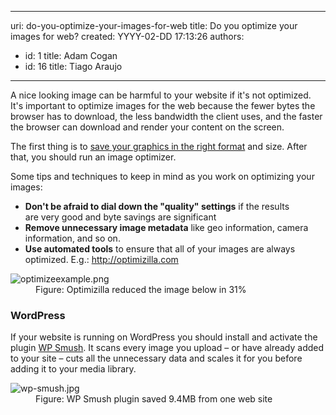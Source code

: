 

---
uri: do-you-optimize-your-images-for-web
title: Do you optimize your images for web?
created: YYYY-02-DD 17:13:26
authors:
  - id: 1
    title: Adam Cogan
  - id: 16
    title: Tiago Araujo
---




<span class='intro'> A nice looking image can be harmful to your website if it's not optimized. It's important to optimize images for the web because the fewer bytes the browser has to download, the less bandwidth the client uses, and the faster the browser can download and render your content on the screen.​<br> </span>

<p>The first&#160;thing is to <a href="/_layouts/15/FIXUPREDIRECT.ASPX?WebId=3dfc0e07-e23a-4cbb-aac2-e778b71166a2&amp;TermSetId=07da3ddf-0924-4cd2-a6d4-a4809ae20160&amp;TermId=b31a3b62-54d2-4726-a246-5f6d01766eb4">save your graphics in the right format</a>&#160;​and size.&#160;After that, you should run an image optimizer.&#160;<br></p><p>Some tips and techniques to keep in mind as you work on optimizing your images&#58;<br></p><ul><li> 
      <b style="background-color&#58;initial;">Don't be afraid to dial down the &quot;quality&quot; settings</b><span style="background-color&#58;initial;"> if the results are&#160;very good and byte savings are significant</span><br></li><li>
      <b>Remove unnecessary image metadata</b>&#160;like&#160;geo information, camera information, and so on.&#160;<br></li><li> 
      <b>Use</b><b> automated tools</b> to&#160;ensure that all of your images are always optimized. E.g.&#58; <a href="http&#58;//optimizilla.com/" target="_blank">http&#58;//optimizilla.com​ </a> 

   </li></ul><dl class="image"><dt> <img src="/PublishingImages/optimizeexample.png" alt="optimizeexample.png" /> </dt><dd>Figure&#58; Optimizilla reduced the image below in 31%<br></dd></dl> 
<h3 class="ssw15-rteElement-H3">WordPress <br></h3><p>If your website is running on WordPress you should install and activate the plugin <a href="https&#58;//wordpress.org/plugins/wp-smushit/" target="_blank">WP Smush</a>. It scans every image you upload – or have already added to your site – cuts all the unnecessary data and scales it for you before adding it to your media library. <br></p><dl class="image"><dt> <img src="/PublishingImages/wp-smush.jpg" alt="wp-smush.jpg" /> <br>
   </dt><dd>Figure&#58; WP Smush plugin saved 9.4MB from one web site</dd></dl>


